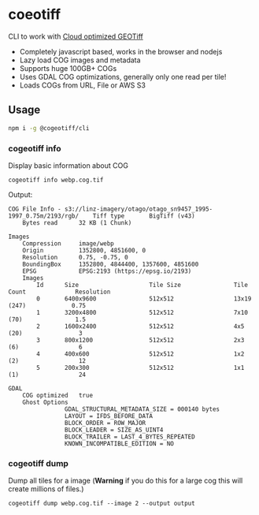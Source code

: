 # coeotiff

CLI to work with [Cloud optimized GEOTiff](https://www.cogeo.org/)

-   Completely javascript based, works in the browser and nodejs
-   Lazy load COG images and metadata
-   Supports huge 100GB+ COGs
-   Uses GDAL COG optimizations, generally only one read per tile!
-   Loads COGs from URL, File or AWS S3

## Usage

```bash
npm i -g @cogeotiff/cli
```

### cogeotiff info

Display basic information about COG

```shell
cogeotiff info webp.cog.tif
```

Output:

```
COG File Info - s3://linz-imagery/otago/otago_sn9457_1995-1997_0.75m/2193/rgb/    Tiff type       BigTiff (v43)
    Bytes read      32 KB (1 Chunk)

Images
    Compression     image/webp
    Origin          1352800, 4851600, 0
    Resolution      0.75, -0.75, 0
    BoundingBox     1352800, 4844400, 1357600, 4851600
    EPSG            EPSG:2193 (https://epsg.io/2193)
    Images          
        Id      Size                    Tile Size               Tile Count              Resolution          
        0       6400x9600               512x512                 13x19 (247)             0.75                
        1       3200x4800               512x512                 7x10 (70)               1.5                 
        2       1600x2400               512x512                 4x5 (20)                3                   
        3       800x1200                512x512                 2x3 (6)                 6                   
        4       400x600                 512x512                 1x2 (2)                 12                  
        5       200x300                 512x512                 1x1 (1)                 24                  

GDAL
    COG optimized   true
    Ghost Options   
                GDAL_STRUCTURAL_METADATA_SIZE = 000140 bytes
                LAYOUT = IFDS_BEFORE_DATA
                BLOCK_ORDER = ROW_MAJOR
                BLOCK_LEADER = SIZE_AS_UINT4
                BLOCK_TRAILER = LAST_4_BYTES_REPEATED
                KNOWN_INCOMPATIBLE_EDITION = NO
```

### cogeotiff dump

Dump all tiles for a image (**Warning** if you do this for a large cog this will create millions of files.)

```
cogeotiff dump webp.cog.tif --image 2 --output output
```
